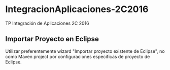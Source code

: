 # IntegracionAplicaciones-2C2016
TP Integración de Aplicaciones 2C 2016

## Importar Proyecto en Eclipse

Utilizar preferentemente wizard "Importar proyecto existente de Eclipse", no
como Maven project por configuraciones especificas de proyecto de Eclipse.
